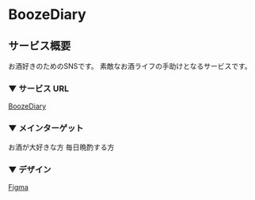 # BoozeDiary

## サービス概要

お酒好きのためのSNSです。
素敵なお酒ライフの手助けとなるサービスです。

### ▼ サービス URL

[BoozeDiary](https://boozediary-b8016.web.app)

### ▼ メインターゲット

お酒が大好きな方
毎日晩酌する方

### ▼ デザイン

[Figma](https://www.figma.com/file/rFVGFi7Zm22nQH7G8haRoB/BoozeDiary?type=design&node-id=0%3A1&mode=design&t=NYSDvT5W4MPZy0qM-1)

